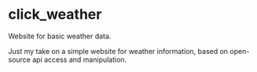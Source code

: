 # click_weather
Website for basic weather data.

Just my take on a simple website for weather information, based on open-source api access and manipulation.

